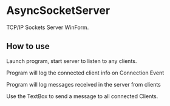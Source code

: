 # AsyncSocketServer

TCP/IP Sockets Server WinForm. 

## How to use


Launch program, start server to listen to any clients. 

Program will log the connected client info on Connection Event

Program will log messages received in the server from clients

Use the TextBox to send a message to all connected Clients.

